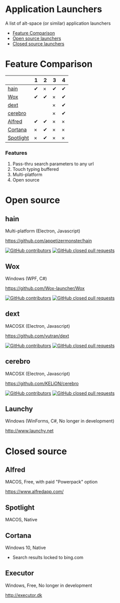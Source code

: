 # Application Launchers
A list of alt-space (or similar) application launchers

* [Feature Comparison](#feature-comparison)
* [Open source launchers](#open-source)
* [Closed source launchers](#closed-source)

Feature Comparison
==================

|                       |1  |2  |3  |4  |
|---                    |---|---|---|---|
|[hain](#hain)          |✔  |×  |✔  |✔  |  
|[Wox](#wox)            |✔  |✔  |×  |✔  |
|[dext](#dext)          |   |   |×  |✔  |
|[cerebro](#cerebro)    |   |   |×  |✔  |
|[Alfred](#alfred)      |✔  |✔  |×  |×  |
|[Cortana](#cortana)    |×  |✔  |×  |×  |
|[Spotlight](#spotlight)|×  |✔  |×  |×  |

### Features
1. Pass-thru search parameters to any url
2. Touch typing buffered
3. Multi-platform
4. Open source

Open source
===========

hain
----
Multi-platform (Electron, Javascript)

https://github.com/appetizermonster/hain

[![GitHub contributors](https://img.shields.io/github/contributors/appetizermonster/hain.svg)](https://github.com/appetizermonster/hain)
[![GitHub closed pull requests](https://img.shields.io/github/issues-pr-closed/appetizermonster/hain.svg)](https://github.com/appetizermonster/hain)

Wox
---
Windows (WPF, C#)

https://github.com/Wox-launcher/Wox

[![GitHub contributors](https://img.shields.io/github/contributors/Wox-launcher/Wox.svg)](https://github.com/Wox-launcher/Wox)
[![GitHub closed pull requests](https://img.shields.io/github/issues-pr-closed/Wox-launcher/Wox.svg)](https://github.com/Wox-launcher/Wox)

dext
----
MACOSX (Electron, Javascript)

https://github.com/vutran/dext

[![GitHub contributors](https://img.shields.io/github/contributors/vutran/dext.svg)](https://github.com/vutran/dext)
[![GitHub closed pull requests](https://img.shields.io/github/issues-pr-closed/vutran/dext.svg)](https://github.com/vutran/dext)

cerebro
-------
MACOSX (Electron, Javascript)

https://github.com/KELiON/cerebro

[![GitHub contributors](https://img.shields.io/github/contributors/KELiON/cerebro.svg)](https://github.com/KELiON/cerebro)
[![GitHub closed pull requests](https://img.shields.io/github/issues-pr-closed/KELiON/cerebro.svg)](https://github.com/KELiON/cerebro)

Launchy
-------
Windows (WinForms, C#, No longer in development)

http://www.launchy.net

Closed source
=============

Alfred
------
MACOS, Free, with paid "Powerpack" option

https://www.alfredapp.com/

Spotlight
---------
MACOS, Native

Cortana
-------
Windows 10, Native
* Search results locked to bing.com

Executor
--------
Windows, Free, No longer in development

http://executor.dk
